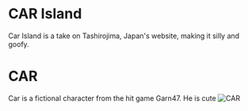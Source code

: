# CAR Island
Car Island is a take on Tashirojima, Japan's website, making it silly and goofy.

# CAR

Car is a fictional character from the hit game Garn47. He is cute
![CAR]([https://assets.digitalocean.com/articles/alligator/boo.svg](https://static.wikia.nocookie.net/garn47/images/4/41/Car.png/revision/latest/scale-to-width/360?cb=20250202020904))
